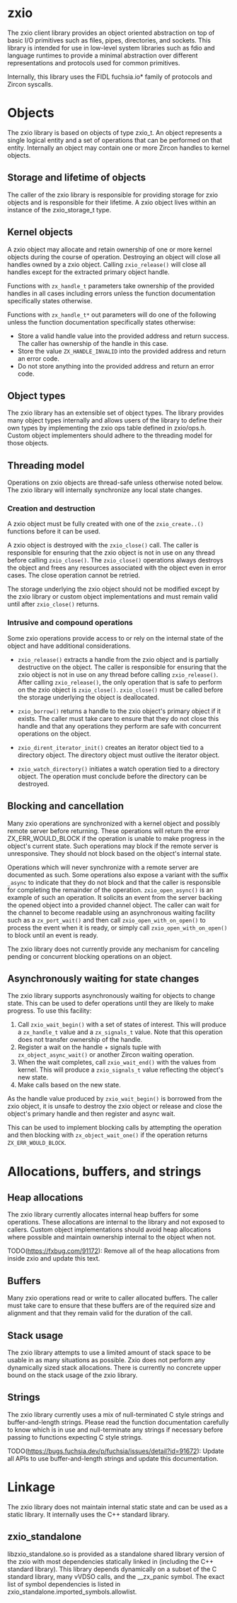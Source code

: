 # zxio

The zxio client library provides an object oriented abstraction on top of basic
I/O primitives such as files, pipes, directories, and sockets. This library is
intended for use in low-level system libraries such as fdio and language
runtimes to provide a minimal abstraction over different representations and
protocols used for common primitives.

Internally, this library uses the FIDL fuchsia.io* family of protocols and
Zircon syscalls.

# Objects

The zxio library is based on objects of type zxio_t. An object represents a
single logical entity and a set of operations that can be performed on that
entity. Internally an object may contain one or more Zircon handles to kernel
objects.

## Storage and lifetime of objects

The caller of the zxio library is responsible for providing storage for zxio
objects and is responsible for their lifetime. A zxio object lives within an
instance of the zxio_storage_t type.

## Kernel objects

A zxio object may allocate and retain ownership of one or more kernel objects
during the course of operation. Destroying an object will close all handles
owned by a zxio object. Calling `zxio_release()` will close all handles except for
the extracted primary object handle.

Functions with `zx_handle_t` parameters take ownership of the provided handles in
all cases including errors unless the function documentation specifically states
otherwise.

Functions with `zx_handle_t*` out parameters will do one of the following unless
the function documentation specifically states otherwise:

- Store a valid handle value into the provided address and return success. The
caller has ownership of the handle in this case.
- Store the value `ZX_HANDLE_INVALID` into the provided address and return an
error code.
- Do not store anything into the provided address and return an error code.

## Object types

The zxio library has an extensible set of object types. The library provides
many object types internally and allows users of the library to define their own
types by implementing the zxio ops table defined in zxio/ops.h. Custom object
implementers should adhere to the threading model for those objects.

## Threading model

Operations on zxio objects are thread-safe unless otherwise noted below. The
zxio library will internally synchronize any local state changes.

### Creation and destruction

A zxio object must be fully created with one of the `zxio_create..()` functions
before it can be used.

A zxio object is destroyed with the `zxio_close()` call. The caller is responsible
for ensuring that the zxio object is not in use on any thread before calling
`zxio_close()`. The `zxio_close()` operations always destroys the object and frees
any resources associated with the object even in error cases. The close
operation cannot be retried.

The storage underlying the zxio object should not be modified except by the zxio
library or custom object implementations and must remain valid until after
`zxio_close()` returns.

### Intrusive and compound operations

Some zxio operations provide access to or rely on the internal state of the
object and have additional considerations.

- `zxio_release()` extracts a handle from the zxio object and is partially
destructive on the object. The caller is responsible for ensuring that the zxio
object is not in use on any thread before calling `zxio_release()`. After
calling `zxio_release()`, the only operation that is safe to perform on the zxio
object is `zxio_close()`. `zxio_close()` must be called before the storage
underlying the object is deallocated.

- `zxio_borrow()` returns a handle to the zxio object's primary object if it
exists. The caller must take care to ensure that they do not close this handle
and that any operations they perform are safe with concurrent operations on the
object.

- `zxio_dirent_iterator_init()` creates an iterator object tied to a directory
object. The directory object must outlive the iterator object.

- `zxio_watch_directory()` initiates a watch operation tied to a directory object.
The operation must conclude before the directory can be destroyed.

## Blocking and cancellation

Many zxio operations are synchronized with a kernel object and possibly remote
server before returning. These operations will return the error
ZX_ERR_WOULD_BLOCK if the operation is unable to make progress in the object's
current state. Such operations may block if the remote server is unresponsive.
They should not block based on the object's internal state.

Operations which will never synchronize with a remote server are
documented as such. Some operations also expose a variant with the suffix
`_async` to indicate that they do not block and that the caller is responsible
for completing the remainder of the operation.  `zxio_open_async()` is an
example of such an operation. It solicits an event from the server backing the
opened object into a provided channel object. The caller can wait for the
channel to become readable using an asynchronous waiting facility such as a
`zx_port_wait()` and then call `zxio_open_with_on_open()` to process the event
when it is ready, or simply call `zxio_open_with_on_open()` to block until an
event is ready.

The zxio library does not currently provide any mechanism for canceling pending
or concurrent blocking operations on an object.

## Asynchronously waiting for state changes

The zxio library supports asynchronously waiting for objects to change state.
This can be used to defer operations until they are likely to make progress. To
use this facility:

1. Call `zxio_wait_begin()` with a set of states of interest. This will produce
a `zx_handle_t` value and a `zx_signals_t` value. Note that this operation does
not transfer ownership of the handle.
2. Register a wait on the handle + signals tuple with `zx_object_async_wait()`
or another Zircon waiting operation.
3. When the wait completes, call `zxio_wait_end()` with the values from kernel.
This will produce a `zxio_signals_t` value reflecting the object's new state.
4. Make calls based on the new state.

As the handle value produced by `zxio_wait_begin()` is borrowed from the zxio
object, it is unsafe to destroy the zxio object or release and close the
object's primary handle and then register and async wait.

This can be used to implement blocking calls by attempting the operation and
then blocking with `zx_object_wait_one()` if the operation returns
`ZX_ERR_WOULD_BLOCK`.

# Allocations, buffers, and strings

## Heap allocations

The zxio library currently allocates internal heap buffers for some operations.
These allocations are internal to the library and not exposed to callers. Custom
object implementations should avoid heap allocations where possible and maintain
ownership internal to the object when not.

TODO(https://fxbug.com/91172): Remove all of the heap allocations from inside
zxio and update this text.

## Buffers

Many zxio operations read or write to caller allocated buffers. The caller must
take care to ensure that these buffers are of the required size and alignment
and that they remain valid for the duration of the call.

## Stack usage

The zxio library attempts to use a limited amount of stack space to be usable in
as many situations as possible. Zxio does not perform any dynamically sized
stack allocations. There is currently no concrete upper bound on the stack usage
of the zxio library.


## Strings

The zxio library currently uses a mix of null-terminated C style strings and
buffer-and-length strings. Please read the function documentation carefully to
know which is in use and null-terminate any strings if necessary before passing
to functions expecting C style strings.

TODO(https://bugs.fuchsia.dev/p/fuchsia/issues/detail?id=91672): Update all APIs
to use buffer-and-length strings and update this documentation.

# Linkage

The zxio library does not maintain internal static state and can be used as a
static library. It internally uses the C++ standard library.

## zxio_standalone

libzxio_standalone.so is provided as a standalone shared library version of the
zxio with most dependencies statically linked in (including the C++ standard
library). This library depends dynamically on a subset of the C standard
library, many vVDSO calls, and the __zx_panic symbol. The exact list of symbol
dependencies is listed in zxio_standalone.imported_symbols.allowlist.
